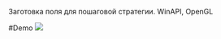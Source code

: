 Заготовка поля для пошаговой стратегии. WinAPI, OpenGL


#Demo
![](https://github.com/LeKudesnitsa/Examples/blob/main/hexagonal/demo.gif)
